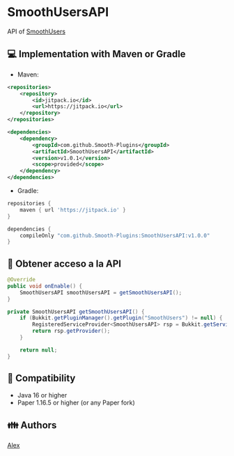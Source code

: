 # SmoothUsersAPI

API of [SmoothUsers](https://github.com/Smooth-Plugins/SmoothUsers)

## 💻 Implementation with Maven or Gradle
- Maven:
```xml
<repositories>
    <repository>
        <id>jitpack.io</id>
        <url>https://jitpack.io</url>
    </repository>
</repositories>

<dependencies>
    <dependency>
        <groupId>com.github.Smooth-Plugins</groupId>
        <artifactId>SmoothUsersAPI</artifactId>
        <version>v1.0.1</version>
        <scope>provided</scope>
    </dependency>
</dependencies>
```
- Gradle:
```groovy
repositories {
    maven { url 'https://jitpack.io' }
}

dependencies {
    compileOnly "com.github.Smooth-Plugins:SmoothUsersAPI:v1.0.0"
}
```

## 🧾 Obtener acceso a la API
```java
@Override
public void onEnable() {
    SmoothUsersAPI smoothUsersAPI = getSmoothUsersAPI();
}

private SmoothUsersAPI getSmoothUsersAPI() {
    if (Bukkit.getPluginManager().getPlugin("SmoothUsers") != null) {
        RegisteredServiceProvider<SmoothUsersAPI> rsp = Bukkit.getServicesManager().getRegistration(SmoothUsersAPI.class);
        return rsp.getProvider();
    }

    return null;
}
```

## 🔭 Compatibility

- Java 16 or higher
- Paper 1.16.5 or higher (or any Paper fork)


## 👪 Authors

[Alex](https://github.com/alexcastro1919)

